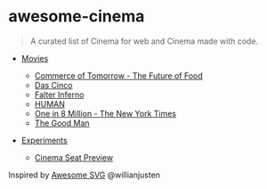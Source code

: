 # awesome-cinema
> A curated list of Cinema for web and Cinema made with code.

- [Movies](#Movies)
  - [Commerce of Tomorrow -  The Future of Food](http://commerceoftomorrow.com/food)
  - [Das Cinco](http://dascinco.gustavoteodoro.com/)
  - [Falter Inferno](http://falter.madebywild.com/#en)
  - [HUMAN](https://humanthemovie.withgoogle.com/)
  - [One in 8 Million - The New York Times](http://www.nytimes.com/packages/html/nyregion/1-in-8-million/) 
  - [The Good Man](http://thegoodman.cc/)

- [Experiments](#Experiments)
  - [Cinema Seat Preview](http://tympanus.net/Development/SeatPreview/)

Inspired by [Awesome SVG](https://github.com/willianjusten/awesome-svg) @willianjusten
